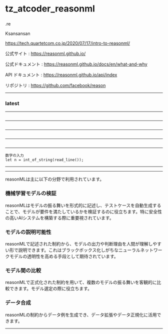 
### 
# tz_atcoder_reasonml
### 

.re

Ksansansan

https://tech.quartetcom.co.jp/2020/07/17/intro-to-reasonml/

公式サイト : https://reasonml.github.io/

公式ドキュメント : https://reasonml.github.io/docs/en/what-and-why

API ドキュメント : https://reasonml.github.io/api/index

リポジトリ : https://github.com/facebook/reason

---

### latest


---
```

```
---
```

```
---
```

```
---
```

```
---
```
数字の入力
let n = int_of_string(read_line());
```
---


---

reasonMLは主に以下の分野で利用されています。

### 機械学習モデルの検証
reasonMLはモデルの振る舞いを形式的に記述し、テストケースを自動生成することで、モデルが要件を満たしているかを検証するのに役立ちます。特に安全性の高いAIシステムを構築する際に重要視されています。
### モデルの説明可能性
reasonMLで記述された制約から、モデルの出力や判断理由を人間が理解しやすい形で説明できます。これはブラックボックス化しがちなニューラルネットワークモデルの透明性を高める手段として期待されています。
### モデル間の比較
reasonMLで正式化された制約を用いて、複数のモデルの振る舞いを客観的に比較できます。モデル選定の際に役立ちます。
### データ合成
reasonMLの制約からデータ例を生成でき、データ拡張やデータ正規化に活用できます。

---
